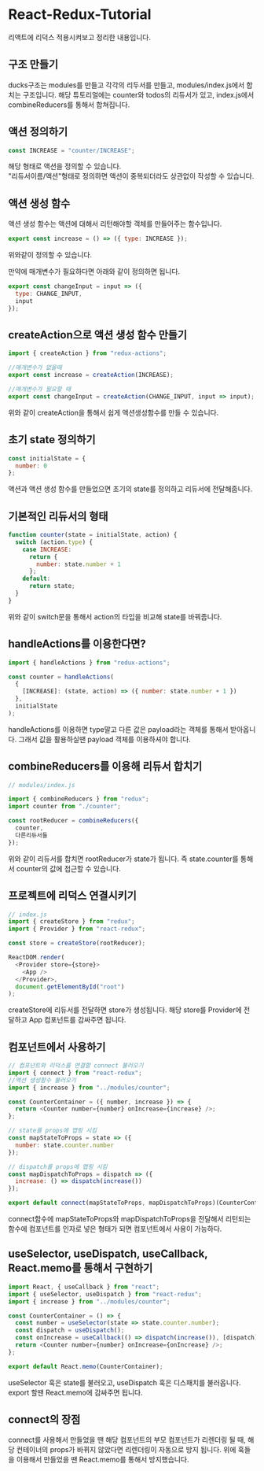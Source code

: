 # React-Redux-Tutorial

리액트에 리덕스 적용시켜보고 정리한 내용입니다.

## 구조 만들기

ducks구조는 modules를 만들고 각각의 리두서를 만들고, modules/index.js에서 합치는 구조입니다. 해당 튜토리얼에는 counter와 todos의 리듀서가 있고, index.js에서 combineReducers를 통해서 합쳐집니다.

## 액션 정의하기

```js
const INCREASE = "counter/INCREASE";
```

해당 형태로 액션을 정의할 수 있습니다.  
"리듀서이름/액션"형태로 정의하면 액션이 중복되더라도 상관없이 작성할 수 있습니다.

## 액션 생성 함수

액션 생성 함수는 액션에 대해서 리턴해야할 객체를 만들어주는 함수입니다.

```js
export const increase = () => ({ type: INCREASE });
```

위와같이 정의할 수 있습니다.

만약에 매개변수가 필요하다면 아래와 같이 정의하면 됩니다.

```js
export const changeInput = input => ({
  type: CHANGE_INPUT,
  input
});
```

## createAction으로 액션 생성 함수 만들기

```js
import { createAction } from "redux-actions";

//매개변수가 없을때
export const increase = createAction(INCREASE);

//매개변수가 필요할 때
export const changeInput = createAction(CHANGE_INPUT, input => input);
```

위와 같이 createAction을 통해서 쉽게 액션생성함수를 만들 수 있습니다.

## 초기 state 정의하기

```js
const initialState = {
  number: 0
};
```

액션과 액션 생성 함수를 만들었으면 초기의 state를 정의하고 리듀서에 전달해줍니다.

## 기본적인 리듀서의 형태

```js
function counter(state = initialState, action) {
  switch (action.type) {
    case INCREASE:
      return {
        number: state.number + 1
      };
    default:
      return state;
  }
}
```

위와 같이 switch문을 통해서 action의 타입을 비교해 state를 바꿔줍니다.

## handleActions를 이용한다면?

```js
import { handleActions } from "redux-actions";

const counter = handleActions(
  {
    [INCREASE]: (state, action) => ({ number: state.number + 1 })
  },
  initialState
);
```

handleActions를 이용하면 type말고 다른 값은 payload라는 객체를 통해서 받아옵니다. 그래서 값을 활용하실땐 payload 객체를 이용하셔야 합니다.

## combineReducers를 이용해 리듀서 합치기

```js
// modules/index.js

import { combineReducers } from "redux";
import counter from "./counter";

const rootReducer = combineReducers({
  counter,
  다른리듀서들
});
```

위와 같이 리듀서를 합치면 rootReducer가 state가 됩니다. 즉 state.counter를 통해서 counter의 값에 접근할 수 있습니다.

## 프로젝트에 리덕스 연결시키기

```js
// index.js
import { createStore } from "redux";
import { Provider } from "react-redux";

const store = createStore(rootReducer);

ReactDOM.render(
  <Provider store={store}>
    <App />
  </Provider>,
  document.getElementById("root")
);
```

createStore에 리듀서를 전달하면 store가 생성됩니다. 해당 store를 Provider에 전달하고 App 컴포넌트를 감싸주면 됩니다.

## 컴포넌트에서 사용하기

```js
// 컴포넌트와 리덕스를 연결할 connect 불러오기
import { connect } from "react-redux";
//액션 생성함수 불러오기
import { increase } from "../modules/counter";

const CounterContainer = ({ number, increase }) => {
  return <Counter number={number} onIncrease={increase} />;
};

// state를 props에 맵핑 시킴
const mapStateToProps = state => ({
  number: state.counter.number
});

// dispatch를 props에 맵핑 시킴
const mapDispatchToProps = dispatch => ({
  increase: () => dispatch(increase())
});

export default connect(mapStateToProps, mapDispatchToProps)(CounterContainer);
```

connect함수에 mapStateToProps와 mapDispatchToProps을 전달해서 리턴되는 함수에 컴포넌트를 인자로 넣은 형태가 되면 컴포넌트에서 사용이 가능하다.

## useSelector, useDispatch, useCallback, React.memo를 통해서 구현하기

```js
import React, { useCallback } from "react";
import { useSelector, useDispatch } from "react-redux";
import { increase } from "../modules/counter";

const CounterContainer = () => {
  const number = useSelector(state => state.counter.number);
  const dispatch = useDispatch();
  const onIncrease = useCallback(() => dispatch(increase()), [dispatch]);
  return <Counter number={number} onIncrease={onIncrease} />;
};

export default React.memo(CounterContainer);
```

useSelector 훅은 state를 불러오고, useDispatch 훅은 디스패치를 불러옵니다. export 할땐 React.memo에 감싸주면 됩니다.

## connect의 장점

connect를 사용해서 만들었을 땐 해당 컴포넌트의 부모 컴포넌트가 리렌더링 될 때, 해당 컨테이너의 props가 바뀌지 않았다면 리렌더링이 자동으로 방지 됩니다. 위에 훅들을 이용해서 만들었을 땐 React.memo를 통해서 방지했습니다.
